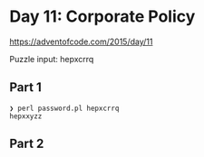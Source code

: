 # Day 11: Corporate Policy

https://adventofcode.com/2015/day/11

Puzzle input: hepxcrrq

## Part 1

```
❯ perl password.pl hepxcrrq
hepxxyzz
```

## Part 2
